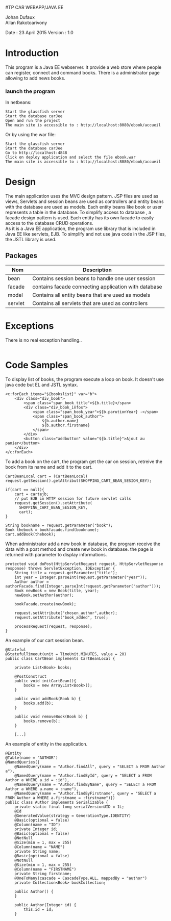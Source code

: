 #TP CAR WEBAPP/JAVA EE

Johan Dufaux  
Allan Rakotoarivony  

Date : 23 April 2015
Version : 1.0


# Introduction

This program is a Java EE webserver. It provide a web store where people can register, connect and command books. There is a administrator page allowing to add news books.

### launch the program

In netbeans:
```
Start the glassfish server
Start the database carJee
Open and run the project
The main site is accessible to : http://localhost:8080/ebook/accueil
```
Or by using the war file:
```
Start the glassfish server
Start the database carJee
Go to http://localhost:4848
Click on deploy application and select the file ebook.war
The main site is accessible to : http://localhost:8080/ebook/accueil
```

# Design
The main application uses the MVC design pattern. JSP files are used as views, Servlets and session beans are used as controllers and entity beans with the database are used as models. 
Each entity beans like book or user represents a table in the database. To simplify access to database , a facade design pattern is used. Each entity has its own facade to easily access to the database CRUD operations.  
As it is a Java EE application, the program use library that is included in Java EE like servlets, EJB.
To simplify and not use java code in the JSP files, the JSTL library is used.

## Packages
| Nom | Description |
|-----|-------------|
| bean | Contains session beans to handle one user session|
| facade   | contains facade connecting application with database |
| model   | Contains all entity beans that are used as models |
| servlet  | Contains all servlets that are used as controllers |


# Exceptions

There is no real exception handling..
```
```



# Code Samples

To display list of books, the program execute a loop on book. 
It doesn't use java code but EL and JSTL syntax.
```
<c:forEach items="${bookslist}" var="b">
    <div class="div_book">
        <span class="span_book_title">${b.title}</span>
        <div class="div_book_infos">
            <span class="span_book_year">${b.parutionYear} -</span>
            <span class="span_book_author">
                ${b.author.name}
                ${b.author.firstname}
            </span>
        </div>
        <button class="addbutton" value="${b.title}">Ajout au panier</button>
    </div>
</c:forEach>
```

To add a book on the cart, the program get the car on session, retreive the book from its name and add it to the cart.
```
CartBeanLocal cart = (CartBeanLocal) request.getSession().getAttribut(SHOPPING_CART_BEAN_SESION_KEY);
    
if(cart == null){
    cart = cartejb;  
    // put EJB in HTTP session for future servlet calls
    request.getSession().setAttribute(
      SHOPPING_CART_BEAN_SESION_KEY, 
      cart);
}

String bookname = request.getParameter("book");
Book thebook = bookfacade.find(bookname);
cart.addBook(thebook);
```



When administrator add a new book in database, the program receive the data with a post method and create new book in database. the page is returned with parameter to display informations.
```
protected void doPost(HttpServletRequest request, HttpServletResponse response) throws ServletException, IOException {
	String title = request.getParameter("title");
	int year = Integer.parseInt(request.getParameter("year"));
	Author author = authorFacade.find(Integer.parseInt(request.getParameter("author")));
	Book newBook = new Book(title, year);
	newBook.setAuthor(author);

	bookFacade.create(newBook);

	request.setAttribute("chosen_author",author);
	request.setAttribute("book_added", true);

	processRequest(request, response);
}

```

An example of our cart session bean.
```
@Stateful
@StatefulTimeout(unit = TimeUnit.MINUTES, value = 20)
public class CartBean implements CartBeanLocal {

    private List<Book> books;
    
    @PostConstruct
    public void initCartBean(){
        books = new ArrayList<Book>();
    }
    
    public void addBook(Book b) {
        books.add(b);
    }

    public void removeBook(Book b) {
        books.remove(b);
    }

    [...]
```



An example of entity in the application.
```
@Entity
@Table(name = "AUTHOR")
@NamedQueries({
    @NamedQuery(name = "Author.findAll", query = "SELECT a FROM Author a"),
    @NamedQuery(name = "Author.findById", query = "SELECT a FROM Author a WHERE a.id = :id"),
    @NamedQuery(name = "Author.findByName", query = "SELECT a FROM Author a WHERE a.name = :name"),
    @NamedQuery(name = "Author.findByFirstname", query = "SELECT a FROM Author a WHERE a.firstname = :firstname")})
public class Author implements Serializable {
    private static final long serialVersionUID = 1L;
    @Id
    @GeneratedValue(strategy = GenerationType.IDENTITY)
    @Basic(optional = false)
    @Column(name = "ID")
    private Integer id;
    @Basic(optional = false)
    @NotNull
    @Size(min = 1, max = 255)
    @Column(name = "NAME")
    private String name;
    @Basic(optional = false)
    @NotNull
    @Size(min = 1, max = 255)
    @Column(name = "FIRSTNAME")
    private String firstname;
    @OneToMany(cascade = CascadeType.ALL, mappedBy = "author")
    private Collection<Book> bookCollection;

    public Author() {
    }

    public Author(Integer id) {
        this.id = id;
    }
```


